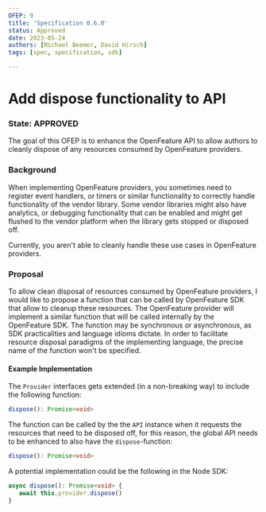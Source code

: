 ```yaml
---
OFEP: 9
title: 'Specification 0.6.0'
status: Approved
date: 2023-05-24
authors: [Michael Beemer, David Hirsch]
tags: [spec, specification, sdk]

---
```

# Add dispose functionality to API

### State: APPROVED

The goal of this OFEP is to enhance the OpenFeature API to allow authors to cleanly dispose of any resources consumed by OpenFeature providers.

### Background

When implementing OpenFeature providers, you sometimes need to register event handlers, or timers or similar functionality to
correctly handle functionality of the vendor library. Some vendor libraries might also have analytics, or debugging functionality
that can be enabled and might get flushed to the vendor platform when the library gets stopped or disposed off.

Currently, you aren't able to cleanly handle these use cases in OpenFeature providers.

### Proposal

To allow clean disposal of resources consumed by OpenFeature providers, I would like to propose a function that can be called by OpenFeature SDK that allow to cleanup these resources.
The OpenFeature provider will implement a similar function that will be called internally by the OpenFeature SDK.
The function may be synchronous or asynchronous, as SDK practicalities and language idioms dictate.
In order to facilitate resource disposal paradigms of the implementing language, the precise name of the function won't be specified.
 
#### Example Implementation

The `Provider` interfaces gets extended (in a non-breaking way) to include the following function:

```typescript
dispose(): Promise<void>
```

The function can be called by the the `API` instance when it requests the resources that need to be disposed off, for this reason, 
the global API needs to be enhanced to also have the `dispose`-function:

```typescript
dispose(): Promise<void>
```

A potential implementation could be the following in the Node SDK:

```typescript
async dispose(): Promise<void> {
   await this.provider.dispose()
}
```
